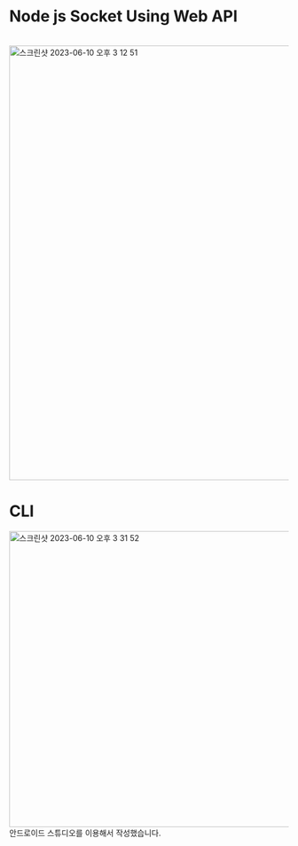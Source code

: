 # Node js Socket Using Web API
<br>
<img width="784" alt="스크린샷 2023-06-10 오후 3 12 51" src="https://github.com/lyh990517/nodejs_socket/assets/45873564/7d7d21fb-83a3-4c1c-abcc-c768b94f13a6">
<br>

# CLI
<img width="534" alt="스크린샷 2023-06-10 오후 3 31 52" src="https://github.com/lyh990517/nodejs_socket/assets/45873564/29e4f1df-b51f-43b4-8a00-b1e8028c9e55">

<br>
안드로이드 스튜디오를 이용해서 작성했습니다.
